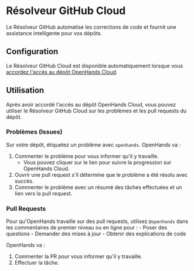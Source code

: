 # Résolveur GitHub Cloud

Le Résolveur GitHub automatise les corrections de code et fournit une assistance intelligente pour vos dépôts.

## Configuration

Le Résolveur GitHub Cloud est disponible automatiquement lorsque vous
[accordez l'accès au dépôt OpenHands Cloud](./openhands-cloud#adding-repository-access).

## Utilisation

Après avoir accordé l'accès au dépôt OpenHands Cloud, vous pouvez utiliser le Résolveur GitHub Cloud sur les problèmes et les pull requests
du dépôt.

### Problèmes (Issues)

Sur votre dépôt, étiquetez un problème avec `openhands`. OpenHands va :
1. Commenter le problème pour vous informer qu'il y travaille.
    - Vous pouvez cliquer sur le lien pour suivre la progression sur OpenHands Cloud.
2. Ouvrir une pull request s'il détermine que le problème a été résolu avec succès.
3. Commenter le problème avec un résumé des tâches effectuées et un lien vers la pull request.


### Pull Requests

Pour qu'OpenHands travaille sur des pull requests, utilisez `@openhands` dans les commentaires de premier niveau ou en ligne pour :
     - Poser des questions
     - Demander des mises à jour
     - Obtenir des explications de code

OpenHands va :
1. Commenter la PR pour vous informer qu'il y travaille.
2. Effectuer la tâche.
